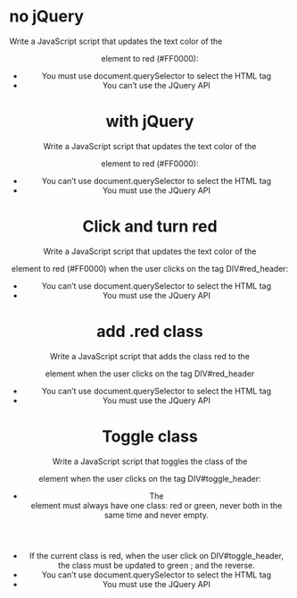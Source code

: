 # no jQuery
Write a JavaScript script that updates the text color of the <header> element to red (#FF0000):
- You must use document.querySelector to select the HTML tag
- You can’t use the JQuery API
# with jQuery
Write a JavaScript script that updates the text color of the <header> element to red (#FF0000):
- You can’t use document.querySelector to select the HTML tag
- You must use the JQuery API
# Click and turn red
Write a JavaScript script that updates the text color of the <header> element to red (#FF0000) when the user clicks on the tag DIV#red_header:

- You can’t use document.querySelector to select the HTML tag
- You must use the JQuery API
# add .red class
Write a JavaScript script that adds the class red to the <header> element when the user clicks on the tag DIV#red_header

- You can’t use document.querySelector to select the HTML tag
- You must use the JQuery API
# Toggle class
Write a JavaScript script that toggles the class of the <header> element when the user clicks on the tag DIV#toggle_header:

- The <header> element must always have one class: red or green, never both in the same time and never empty.
- If the current class is red, when the user click on DIV#toggle_header, the class must be updated to green ; and the reverse.
- You can’t use document.querySelector to select the HTML tag
- You must use the JQuery API


